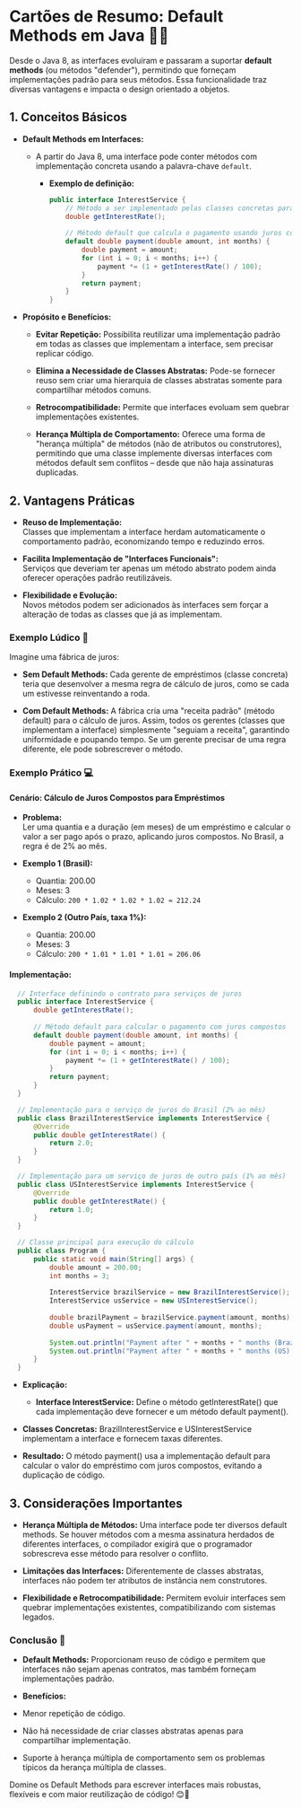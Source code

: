 # Cartões de Resumo: Default Methods em Java 🔧💡

  Desde o Java 8, as interfaces evoluíram e passaram a suportar **default methods** (ou métodos "defender"), permitindo que forneçam implementações padrão para seus métodos. Essa funcionalidade traz diversas vantagens e impacta o design orientado a objetos.


## 1. Conceitos Básicos

  - **Default Methods em Interfaces:**

    - A partir do Java 8, uma interface pode conter métodos com implementação concreta usando a palavra-chave `default`.

      - **Exemplo de definição:**
  

        ```java
        public interface InterestService {
            // Método a ser implementado pelas classes concretas para definir a taxa de juros
            double getInterestRate();
            
            // Método default que calcula o pagamento usando juros compostos
            default double payment(double amount, int months) {
                double payment = amount;
                for (int i = 0; i < months; i++) {
                    payment *= (1 + getInterestRate() / 100);
                }
                return payment;
            }
        }
        ```


  - **Propósito e Benefícios:**


    - **Evitar Repetição:** Possibilita reutilizar uma implementação padrão em todas as classes que implementam a interface, sem precisar replicar código.


    - **Elimina a Necessidade de Classes Abstratas:** Pode-se fornecer reuso sem criar uma hierarquia de classes abstratas somente para compartilhar métodos comuns.


    - **Retrocompatibilidade:** Permite que interfaces evoluam sem quebrar implementações existentes.


    - **Herança Múltipla de Comportamento:** Oferece uma forma de "herança múltipla" de métodos (não de atributos ou construtores), permitindo que uma classe implemente diversas interfaces com métodos default sem conflitos – desde que não haja assinaturas duplicadas.


## 2. Vantagens Práticas


  - **Reuso de Implementação:**  
    Classes que implementam a interface herdam automaticamente o comportamento padrão, economizando tempo e reduzindo erros.


  - **Facilita Implementação de "Interfaces Funcionais":**  
    Serviços que deveriam ter apenas um método abstrato podem ainda oferecer operações padrão reutilizáveis.


  - **Flexibilidade e Evolução:**  
    Novos métodos podem ser adicionados às interfaces sem forçar a alteração de todas as classes que já as implementam.


### Exemplo Lúdico 🎲


  Imagine uma fábrica de juros:


  - **Sem Default Methods:** Cada gerente de empréstimos (classe concreta) teria que desenvolver a mesma regra de cálculo de juros, como se cada um estivesse reinventando a roda.


  - **Com Default Methods:** A fábrica cria uma "receita padrão" (método default) para o cálculo de juros. Assim, todos os gerentes (classes que implementam a interface) simplesmente "seguiam a receita", garantindo uniformidade e poupando tempo. Se um gerente precisar de uma regra diferente, ele pode sobrescrever o método.



### Exemplo Prático 💻

  #### Cenário: Cálculo de Juros Compostos para Empréstimos


  - **Problema:**  
    Ler uma quantia e a duração (em meses) de um empréstimo e calcular o valor a ser pago após o prazo, aplicando juros compostos. No Brasil, a regra é de 2% ao mês.


  - **Exemplo 1 (Brasil):**
    - Quantia: 200.00
    - Meses: 3
    - Cálculo: `200 * 1.02 * 1.02 * 1.02 ≈ 212.24`


  - **Exemplo 2 (Outro País, taxa 1%):**
    - Quantia: 200.00
    - Meses: 3
    - Cálculo: `200 * 1.01 * 1.01 * 1.01 ≈ 206.06`


  #### Implementação:

  ```java
    // Interface definindo o contrato para serviços de juros
    public interface InterestService {
        double getInterestRate();
        
        // Método default para calcular o pagamento com juros compostos
        default double payment(double amount, int months) {
            double payment = amount;
            for (int i = 0; i < months; i++) {
                payment *= (1 + getInterestRate() / 100);
            }
            return payment;
        }
    }

    // Implementação para o serviço de juros do Brasil (2% ao mês)
    public class BrazilInterestService implements InterestService {
        @Override
        public double getInterestRate() {
            return 2.0;
        }
    }

    // Implementação para um serviço de juros de outro país (1% ao mês)
    public class USInterestService implements InterestService {
        @Override
        public double getInterestRate() {
            return 1.0;
        }
    }

    // Classe principal para execução do cálculo
    public class Program {
        public static void main(String[] args) {
            double amount = 200.00;
            int months = 3;
            
            InterestService brazilService = new BrazilInterestService();
            InterestService usService = new USInterestService();
            
            double brazilPayment = brazilService.payment(amount, months);
            double usPayment = usService.payment(amount, months);
            
            System.out.println("Payment after " + months + " months (Brazil): " + brazilPayment);
            System.out.println("Payment after " + months + " months (US): " + usPayment);
        }
    }
  ```

- **Explicação:**


  - **Interface InterestService:** Define o método getInterestRate() que cada implementação deve fornecer e um método default payment().  


 - **Classes Concretas:** BrazilInterestService e USInterestService implementam a interface e fornecem taxas diferentes.


 - **Resultado:** O método payment() usa a implementação default para calcular o valor do empréstimo com juros compostos, evitando a duplicação de código.


## 3. Considerações Importantes


  - **Herança Múltipla de Métodos:** Uma interface pode ter diversos default methods. Se houver métodos com a mesma assinatura herdados de diferentes interfaces, o compilador exigirá que o programador sobrescreva esse método para resolver o conflito.


 - **Limitações das Interfaces:** Diferentemente de classes abstratas, interfaces não podem ter atributos de instância nem construtores.


 - **Flexibilidade e Retrocompatibilidade:** Permitem evoluir interfaces sem quebrar implementações existentes, compatibilizando com sistemas legados.



### Conclusão 🏁 


  - **Default Methods:**
   Proporcionam reuso de código e permitem que interfaces não sejam apenas contratos, mas também forneçam implementações padrão.


  - **Benefícios:**


   - Menor repetição de código.

   - Não há necessidade de criar classes abstratas apenas para compartilhar implementação.

   - Suporte à herança múltipla de comportamento sem os problemas típicos da herança múltipla de classes.


Domine os Default Methods para escrever interfaces mais robustas, flexíveis e com maior reutilização de código! 😊🚀
